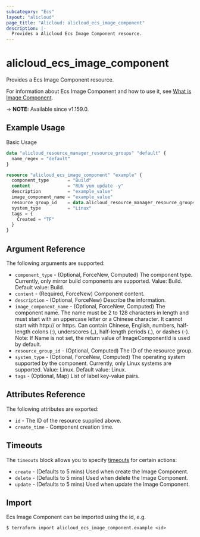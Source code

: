 ```yaml
---
subcategory: "Ecs"
layout: "alicloud"
page_title: "Alicloud: alicloud_ecs_image_component"
description: |-
  Provides a Alicloud Ecs Image Component resource.
---
```


# alicloud_ecs_image_component

Provides a Ecs Image Component resource. 

For information about Ecs Image Component and how to use it, see [What is Image Component](https://www.alibabacloud.com/help/en/doc-detail/200424.htm).

-> **NOTE:** Available since v1.159.0.

## Example Usage

Basic Usage

```terraform
data "alicloud_resource_manager_resource_groups" "default" {
  name_regex = "default"
}

resource "alicloud_ecs_image_component" "example" {
  component_type       = "Build"
  content              = "RUN yum update -y"
  description          = "example_value"
  image_component_name = "example_value"
  resource_group_id    = data.alicloud_resource_manager_resource_groups.default.groups.0.id
  system_type          = "Linux"
  tags = {
    Created = "TF"
  }
}
```

## Argument Reference

The following arguments are supported:
* `component_type` - (Optional, ForceNew, Computed) The component type. Currently, only mirror build components are supported. Value: Build.  Default value: Build.
* `content` - (Required, ForceNew) Component content.
* `description` - (Optional, ForceNew) Describe the information.
* `image_component_name` - (Optional, ForceNew, Computed) The component name. The name must be 2 to 128 characters in length and must start with an uppercase letter or a Chinese character. It cannot start with http:// or https. Can contain Chinese, English, numbers, half-length colons (:), underscores (_), half-length periods (.), or dashes (-).  Note: If Name is not set, the return value of ImageComponentId is used by default.
* `resource_group_id` - (Optional, Computed) The ID of the resource group.
* `system_type` - (Optional, ForceNew, Computed) The operating system supported by the component. Currently, only Linux systems are supported. Value: Linux.  Default value: Linux.
* `tags` - (Optional, Map) List of label key-value pairs.

## Attributes Reference

The following attributes are exported:
* `id` - The ID of the resource supplied above.
* `create_time` - Component creation time.

## Timeouts

The `timeouts` block allows you to specify [timeouts](https://www.terraform.io/docs/configuration-0-11/resources.html#timeouts) for certain actions:
* `create` - (Defaults to 5 mins) Used when create the Image Component.
* `delete` - (Defaults to 5 mins) Used when delete the Image Component.
* `update` - (Defaults to 5 mins) Used when update the Image Component.

## Import

Ecs Image Component can be imported using the id, e.g.

```shell
$ terraform import alicloud_ecs_image_component.example <id>
```